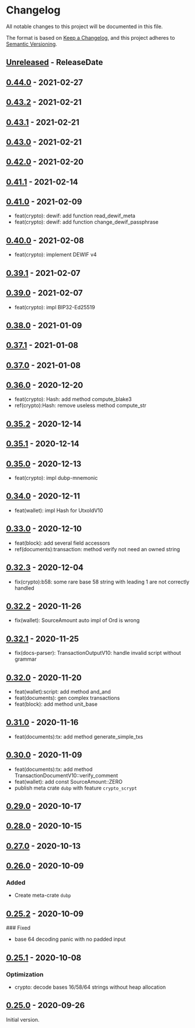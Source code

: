 # Changelog

All notable changes to this project will be documented in this file.

The format is based on [Keep a Changelog](https://keepachangelog.com/en/1.0.0/),
and this project adheres to [Semantic Versioning](https://semver.org/spec/v2.0.0.html).

<!-- next-header -->

## [Unreleased] - ReleaseDate

## [0.44.0] - 2021-02-27

## [0.43.2] - 2021-02-21

## [0.43.1] - 2021-02-21

## [0.43.0] - 2021-02-21

## [0.42.0] - 2021-02-20

## [0.41.1] - 2021-02-14

## [0.41.0] - 2021-02-09

- feat(crypto): dewif: add function read_dewif_meta
- feat(crypto): dewif: add function change_dewif_passphrase

## [0.40.0] - 2021-02-08

- feat(crypto): implement DEWIF v4

## [0.39.1] - 2021-02-07

## [0.39.0] - 2021-02-07

- feat(crypto): impl BIP32-Ed25519

## [0.38.0] - 2021-01-09

## [0.37.1] - 2021-01-08

## [0.37.0] - 2021-01-08

## [0.36.0] - 2020-12-20

- feat(crypto): Hash: add method compute_blake3
- ref(crypto):Hash: remove useless method compute_str

## [0.35.2] - 2020-12-14

## [0.35.1] - 2020-12-14

## [0.35.0] - 2020-12-13

- feat(crypto): impl dubp-mnemonic

## [0.34.0] - 2020-12-11

- feat(wallet): impl Hash for UtxoIdV10

## [0.33.0] - 2020-12-10

- feat(block): add several field accessors
- ref(documents):transaction: method verify not need an owned string

## [0.32.3] - 2020-12-04

- fix(crypto):b58: some rare base 58 string with leading 1 are not correctly handled

## [0.32.2] - 2020-11-26

- fix(wallet): SourceAmount auto impl of Ord is wrong

## [0.32.1] - 2020-11-25

- fix(docs-parser): TransactionOutputV10: handle invalid script without grammar

## [0.32.0] - 2020-11-20

- feat(wallet):script: add method and_and
- feat(documents): gen complex transactions
- feat(block): add method unit_base

## [0.31.0] - 2020-11-16

- feat(documents):tx: add method generate_simple_txs

## [0.30.0] - 2020-11-09

- feat(documents):tx: add method TransactionDocumentV10::verify_comment
- feat(wallet): add const SourceAmount::ZERO
- publish meta crate `dubp` with feature `crypto_scrypt`

## [0.29.0] - 2020-10-17

## [0.28.0] - 2020-10-15

## [0.27.0] - 2020-10-13

## [0.26.0] - 2020-10-09

### Added

- Create meta-crate `dubp`

## [0.25.2] - 2020-10-09

### Fixed

- base 64 decoding panic with no padded input

## [0.25.1] - 2020-10-08

### Optimization

- crypto: decode bases 16/58/64 strings without heap allocation

## [0.25.0] - 2020-09-26

Initial version.

<!-- next-url -->
[Unreleased]: https://git.duniter.org/libs/dubp-rs-libs/compare/v0.44.0...HEAD
[0.44.0]: https://git.duniter.org/libs/dubp-rs-libs/compare/v0.43.2...v0.44.0
[0.43.2]: https://git.duniter.org/libs/dubp-rs-libs/compare/v0.43.1...v0.43.2
[0.43.1]: https://git.duniter.org/libs/dubp-rs-libs/compare/v0.43.0...v0.43.1
[0.43.0]: https://git.duniter.org/libs/dubp-rs-libs/compare/v0.42.0...v0.43.0
[0.42.0]: https://git.duniter.org/libs/dubp-rs-libs/compare/v0.41.1...v0.42.0
[0.41.1]: https://git.duniter.org/libs/dubp-rs-libs/compare/v0.41.0...v0.41.1
[0.41.0]: https://git.duniter.org/libs/dubp-rs-libs/compare/v0.40.0...v0.41.0
[0.40.0]: https://git.duniter.org/libs/dubp-rs-libs/compare/v0.39.1...v0.40.0
[0.39.1]: https://git.duniter.org/libs/dubp-rs-libs/compare/v0.39.0...v0.39.1
[0.39.0]: https://git.duniter.org/libs/dubp-rs-libs/compare/v0.38.0...v0.39.0
[0.38.0]: https://git.duniter.org/libs/dubp-rs-libs/compare/v0.37.1...v0.38.0
[0.37.1]: https://git.duniter.org/libs/dubp-rs-libs/compare/v0.37.0...v0.37.1
[0.37.0]: https://git.duniter.org/libs/dubp-rs-libs/compare/v0.36.0...v0.37.0
[0.36.0]: https://git.duniter.org/libs/dubp-rs-libs/compare/v0.35.2...v0.36.0
[0.35.2]: https://git.duniter.org/libs/dubp-rs-libs/compare/v0.35.1...v0.35.2
[0.35.1]: https://git.duniter.org/libs/dubp-rs-libs/compare/v0.35.0...v0.35.1
[0.35.0]: https://git.duniter.org/libs/dubp-rs-libs/compare/v0.34.0...v0.35.0
[0.34.0]: https://git.duniter.org/libs/dubp-rs-libs/compare/v0.33.0...v0.34.0
[0.33.0]: https://git.duniter.org/libs/dubp-rs-libs/compare/v0.32.3...v0.33.0
[0.32.3]: https://git.duniter.org/libs/dubp-rs-libs/compare/v0.32.2...v0.32.3
[0.32.2]: https://git.duniter.org/libs/dubp-rs-libs/compare/v0.32.1...v0.32.2
[0.32.1]: https://git.duniter.org/libs/dubp-rs-libs/compare/v0.32.0...v0.32.1
[0.32.0]: https://git.duniter.org/libs/dubp-rs-libs/compare/v0.31.0...v0.32.0
[0.31.0]: https://git.duniter.org/libs/dubp-rs-libs/compare/v0.30.0...v0.31.0
[0.30.0]: https://git.duniter.org/libs/dubp-rs-libs/compare/v0.29.0...v0.30.0
[0.29.0]: https://git.duniter.org/libs/dubp-rs-libs/compare/v0.28.0...v0.29.0
[0.28.0]: https://git.duniter.org/libs/dubp-rs-libs/compare/v0.27.0...v0.28.0
[0.27.0]: https://git.duniter.org/libs/dubp-rs-libs/compare/v0.26.0...v0.27.0
[0.26.0]: https://git.duniter.org/libs/dup-rs-libs/compare/v0.25.2...v0.26.0
[0.25.2]: https://git.duniter.org/libs/dubp-rs-libs/compare/v0.25.1...v0.25.2
[0.25.1]: https://git.duniter.org/libs/dubp-rs-libs/compare/v0.25.0...v0.25.1
[0.25.0]: https://git.duniter.org/libs/dubp-rs-libs/compare/v0.24.0...v0.25.0

